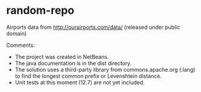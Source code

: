 # random-repo

Airports data from http://ourairports.com/data/ (released under public domain)


Comments:
- The project was created in NetBeans.
- The java documentation is in the dist directory.
- The solution uses a third-party library from commons.apache.org (:lang) to find the longest common prefix or Levenshtein distance. 
- Unit tests at this moment (12.7) are not yet included.
